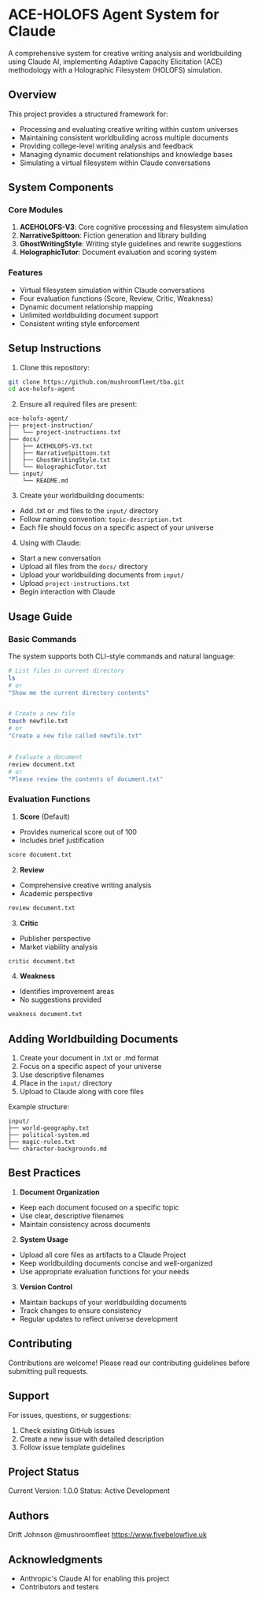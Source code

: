 ﻿# ACE-HOLOFS Agent System for Claude


A comprehensive system for creative writing analysis and worldbuilding using Claude AI, implementing Adaptive Capacity Elicitation (ACE) methodology with a Holographic Filesystem (HOLOFS) simulation.


## Overview


This project provides a structured framework for:
- Processing and evaluating creative writing within custom universes
- Maintaining consistent worldbuilding across multiple documents
- Providing college-level writing analysis and feedback
- Managing dynamic document relationships and knowledge bases
- Simulating a virtual filesystem within Claude conversations


## System Components


### Core Modules
1. **ACEHOLOFS-V3**: Core cognitive processing and filesystem simulation
2. **NarrativeSpittoon**: Fiction generation and library building
3. **GhostWritingStyle**: Writing style guidelines and rewrite suggestions
4. **HolographicTutor**: Document evaluation and scoring system


### Features
- Virtual filesystem simulation within Claude conversations
- Four evaluation functions (Score, Review, Critic, Weakness)
- Dynamic document relationship mapping
- Unlimited worldbuilding document support
- Consistent writing style enforcement


## Setup Instructions


1. Clone this repository:
```bash
git clone https://github.com/mushroomfleet/tba.git
cd ace-holofs-agent
```


2. Ensure all required files are present:
```
ace-holofs-agent/
├── project-instruction/
│   └── project-instructions.txt
├── docs/
│   ├── ACEHOLOFS-V3.txt
│   ├── NarrativeSpittoon.txt
│   ├── GhostWritingStyle.txt
│   └── HolographicTutor.txt
└── input/
    └── README.md
```


3. Create your worldbuilding documents:
- Add .txt or .md files to the `input/` directory
- Follow naming convention: `topic-description.txt`
- Each file should focus on a specific aspect of your universe


4. Using with Claude:
- Start a new conversation
- Upload all files from the `docs/` directory
- Upload your worldbuilding documents from `input/`
- Upload `project-instructions.txt`
- Begin interaction with Claude


## Usage Guide


### Basic Commands
The system supports both CLI-style commands and natural language:


```bash
# List files in current directory
ls
# or
"Show me the current directory contents"


# Create a new file
touch newfile.txt
# or
"Create a new file called newfile.txt"


# Evaluate a document
review document.txt
# or
"Please review the contents of document.txt"
```


### Evaluation Functions


1. **Score** (Default)
- Provides numerical score out of 100
- Includes brief justification
```bash
score document.txt
```


2. **Review**
- Comprehensive creative writing analysis
- Academic perspective
```bash
review document.txt
```


3. **Critic**
- Publisher perspective
- Market viability analysis
```bash
critic document.txt
```


4. **Weakness**
- Identifies improvement areas
- No suggestions provided
```bash
weakness document.txt
```


## Adding Worldbuilding Documents


1. Create your document in .txt or .md format
2. Focus on a specific aspect of your universe
3. Use descriptive filenames
4. Place in the `input/` directory
5. Upload to Claude along with core files


Example structure:
```
input/
├── world-geography.txt
├── political-system.md
├── magic-rules.txt
└── character-backgrounds.md
```


## Best Practices


1. **Document Organization**
- Keep each document focused on a specific topic
- Use clear, descriptive filenames
- Maintain consistency across documents


2. **System Usage**
- Upload all core files as artifacts to a Claude Project
- Keep worldbuilding documents concise and well-organized
- Use appropriate evaluation functions for your needs


3. **Version Control**
- Maintain backups of your worldbuilding documents
- Track changes to ensure consistency
- Regular updates to reflect universe development


## Contributing


Contributions are welcome! Please read our contributing guidelines before submitting pull requests.


## Support


For issues, questions, or suggestions:
1. Check existing GitHub issues
2. Create a new issue with detailed description
3. Follow issue template guidelines


## Project Status


Current Version: 1.0.0
Status: Active Development


## Authors


Drift Johnson @mushroomfleet
https://www.fivebelowfive.uk


## Acknowledgments


- Anthropic's Claude AI for enabling this project
- Contributors and testers